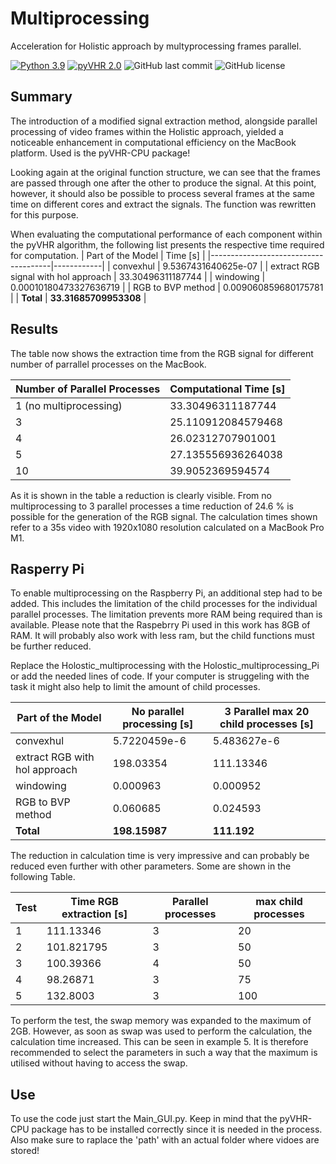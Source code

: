 
# Multiprocessing
Acceleration for Holistic approach by multyprocessing frames parallel.

[![Python 3.9](https://img.shields.io/badge/python-3.9-blue.svg)](https://www.python.org/downloads/release/python-390/)
[![pyVHR 2.0](https://img.shields.io/badge/pyVHR-2.0-blue.svg)](https://pypi.org/project/pyVHR/)
![GitHub last commit](https://img.shields.io/github/last-commit/morijx/Raspi_cardiac_wave)
![GitHub license](https://img.shields.io/github/license/morijx/Raspi_cardiac_wave)

## Summary
The introduction of a modified signal extraction method, alongside parallel processing of video frames within the Holistic approach, yielded a noticeable enhancement in computational efficiency on the MacBook platform. Used is the pyVHR-CPU package!

Looking again at the original function structure, we can see that the frames are passed through one after the other to produce the signal. At this point, however, it should also be possible to process several frames at the same time on different cores and extract the signals. The function was rewritten for this purpose.

When evaluating the computational performance of each component within the pyVHR algorithm, the following list presents the respective time required for computation.
| Part of the Model                    |  Time [s]  |
|--------------------------------------|------------|
| convexhul                            | 9.5367431640625e-07    |
| extract RGB signal with hol approach | 33.30496311187744       |
| windowing                            | 0.00010180473327636719 |
| RGB to BVP method                    | 0.009060859680175781    |
| **Total**                            | **33.31685709953308**   |

## Results

The table now shows the extraction time from the RGB signal for different number of parrallel processes on the MacBook.

| Number of Parallel Processes | Computational Time [s] |
|------------------------------|------------------------|
| 1 (no multiprocessing)       | 33.30496311187744      |
| 3                            | 25.110912084579468     |
| 4                            | 26.02312707901001      |
| 5                            | 27.135556936264038     |
| 10                           | 39.9052369594574       |


As it is shown in the table a reduction is clearly visible. From no multiprocessing to 3 parallel processes a time reduction of 24.6 \% is possible for the generation of the RGB signal. The calculation times shown refer to a 35s video with 1920x1080 resolution calculated on a MacBook Pro M1. 

## Rasperry Pi

To enable multiprocessing on the Raspberry Pi, an additional step had to be added. This includes the limitation of the child processes for the individual parallel processes. The limitation prevents more RAM being required than is available. Please note that the Raspebrry Pi used in this work has 8GB of RAM. It will probably also work with less ram, but the child functions must be further reduced. 

Replace the Holostic_multiprocessing with the Holostic_multiprocessing_Pi or add the needed lines of code. If your computer is struggeling with the task it might also help to limit the amount of child processes. 

| Part of the Model                | No parallel processing [s]    | 3 Parallel max 20 child processes [s] |
|---------------------------------|--------------------------------|----------------------------------------|
| convexhul                       | 5.7220459e-6                   | 5.483627e-6                            |
| extract RGB with hol approach   | 198.03354                      | 111.13346                              |
| windowing                       | 0.000963                       | 0.000952                               |
| RGB to BVP method               | 0.060685                       | 0.024593                               |
| **Total**                       | **198.15987**                  | **111.192**                            |

The reduction in calculation time is very impressive and can probably be reduced even further with other parameters. Some are shown in the following Table.

| Test | Time RGB extraction [s] | Parallel processes | max child processes |
|------|--------------------------|--------------------|---------------------|
| 1    | 111.13346                | 3                  | 20                  |
| 2    | 101.821795               | 3                  | 50                  |
| 3    | 100.39366                | 4                  | 50                  |
| 4    | 98.26871                 | 3                  | 75                  |
| 5    | 132.8003                 | 3                  | 100                 |

To perform the test, the swap memory was expanded to the maximum of 2GB. However, as soon as swap was used to perform the calculation, the calculation time increased. This can be seen in example 5. It is therefore recommended to select the parameters in such a way that the maximum is utilised without having to access the swap. 

## Use

To use the code just start the Main_GUI.py. Keep in mind that the pyVHR-CPU package has to be installed correctly since it is needed in the process.
Also make sure to raplace the 'path' with an actual folder where vidoes are stored!



